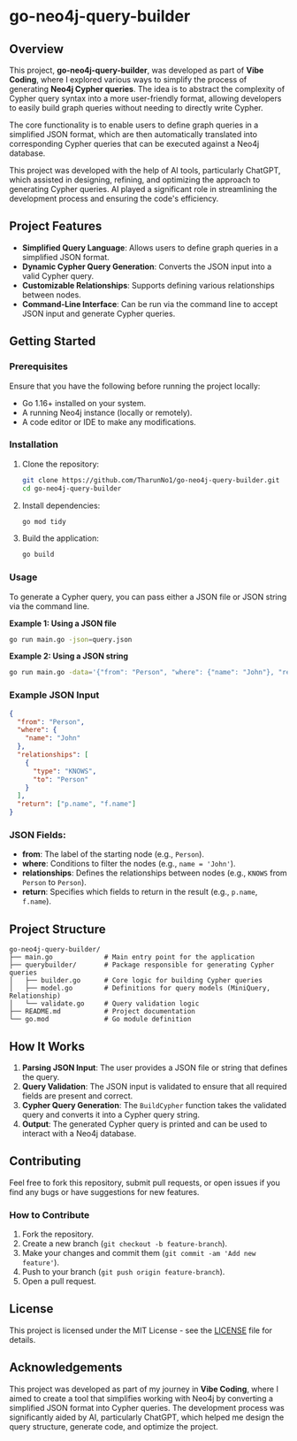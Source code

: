 
# go-neo4j-query-builder

## Overview

This project, **go-neo4j-query-builder**, was developed as part of **Vibe Coding**, where I explored various ways to simplify the process of generating **Neo4j Cypher queries**. The idea is to abstract the complexity of Cypher query syntax into a more user-friendly format, allowing developers to easily build graph queries without needing to directly write Cypher.

The core functionality is to enable users to define graph queries in a simplified JSON format, which are then automatically translated into corresponding Cypher queries that can be executed against a Neo4j database.

This project was developed with the help of AI tools, particularly ChatGPT, which assisted in designing, refining, and optimizing the approach to generating Cypher queries. AI played a significant role in streamlining the development process and ensuring the code's efficiency.

## Project Features

- **Simplified Query Language**: Allows users to define graph queries in a simplified JSON format.
- **Dynamic Cypher Query Generation**: Converts the JSON input into a valid Cypher query.
- **Customizable Relationships**: Supports defining various relationships between nodes.
- **Command-Line Interface**: Can be run via the command line to accept JSON input and generate Cypher queries.

## Getting Started

### Prerequisites

Ensure that you have the following before running the project locally:

- Go 1.16+ installed on your system.
- A running Neo4j instance (locally or remotely).
- A code editor or IDE to make any modifications.

### Installation

1. Clone the repository:

   ```bash
   git clone https://github.com/TharunNo1/go-neo4j-query-builder.git
   cd go-neo4j-query-builder
   ```

2. Install dependencies:

   ```bash
   go mod tidy
   ```

3. Build the application:

   ```bash
   go build
   ```

### Usage

To generate a Cypher query, you can pass either a JSON file or JSON string via the command line.

**Example 1: Using a JSON file**
```bash
go run main.go -json=query.json
```

**Example 2: Using a JSON string**
```bash
go run main.go -data='{"from": "Person", "where": {"name": "John"}, "relationships": [{"type": "KNOWS", "to": "Person"}], "return": ["p.name", "f.name"]}'
```

### Example JSON Input

```json
{
  "from": "Person",
  "where": {
    "name": "John"
  },
  "relationships": [
    {
      "type": "KNOWS",
      "to": "Person"
    }
  ],
  "return": ["p.name", "f.name"]
}
```

### JSON Fields:

- **from**: The label of the starting node (e.g., `Person`).
- **where**: Conditions to filter the nodes (e.g., `name = 'John'`).
- **relationships**: Defines the relationships between nodes (e.g., `KNOWS` from `Person` to `Person`).
- **return**: Specifies which fields to return in the result (e.g., `p.name`, `f.name`).

## Project Structure

```plaintext
go-neo4j-query-builder/
├── main.go             # Main entry point for the application
├── querybuilder/       # Package responsible for generating Cypher queries
│   ├── builder.go      # Core logic for building Cypher queries
│   ├── model.go        # Definitions for query models (MiniQuery, Relationship)
│   └── validate.go     # Query validation logic
├── README.md           # Project documentation
└── go.mod              # Go module definition
```

## How It Works

1. **Parsing JSON Input**: The user provides a JSON file or string that defines the query.
2. **Query Validation**: The JSON input is validated to ensure that all required fields are present and correct.
3. **Cypher Query Generation**: The `BuildCypher` function takes the validated query and converts it into a Cypher query string.
4. **Output**: The generated Cypher query is printed and can be used to interact with a Neo4j database.

## Contributing

Feel free to fork this repository, submit pull requests, or open issues if you find any bugs or have suggestions for new features.

### How to Contribute

1. Fork the repository.
2. Create a new branch (`git checkout -b feature-branch`).
3. Make your changes and commit them (`git commit -am 'Add new feature'`).
4. Push to your branch (`git push origin feature-branch`).
5. Open a pull request.

## License

This project is licensed under the MIT License - see the [LICENSE](LICENSE) file for details.

## Acknowledgements

This project was developed as part of my journey in **Vibe Coding**, where I aimed to create a tool that simplifies working with Neo4j by converting a simplified JSON format into Cypher queries. The development process was significantly aided by AI, particularly ChatGPT, which helped me design the query structure, generate code, and optimize the project.
